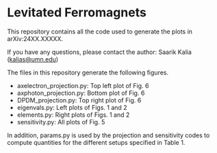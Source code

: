 # Levitated Ferromagnets

This repository contains all the code used to generate the plots in arXiv:24XX.XXXXX.

If you have any questions, please contact the author: Saarik Kalia (kalias@umn.edu)

The files in this repository generate the following figures.
- axelectron_projection.py: Top left plot of Fig. 6
- axphoton_projection.py: Bottom plot of Fig. 6
- DPDM_projection.py: Top right plot of Fig. 6
- eigenvals.py: Left plots of Figs. 1 and 2
- elements.py: Right plots of Figs. 1 and 2
- sensitivity.py: All plots of Fig. 5

In addition, params.py is used by the projection and sensitivity codes to compute quantities for the different setups specified in Table 1.
